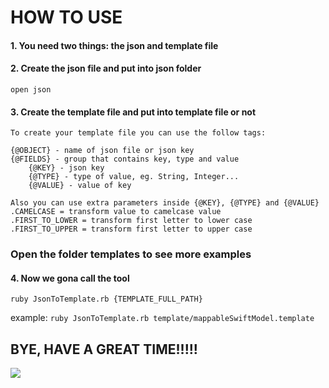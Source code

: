 # HOW TO USE 


#### 1. You need two things: the json and template file


#### 2. Create the json file and put into json folder 
```open json```


#### 3. Create the template file and put into template file or not
    To create your template file you can use the follow tags:

    {@OBJECT} - name of json file or json key
    {@FIELDS} - group that contains key, type and value
        {@KEY} - json key
        {@TYPE} - type of value, eg. String, Integer...
        {@VALUE} - value of key

    Also you can use extra parameters inside {@KEY}, {@TYPE} and {@VALUE}
    .CAMELCASE = transform value to camelcase value
    .FIRST_TO_LOWER = transform first letter to lower case
    .FIRST_TO_UPPER = transform first letter to upper case
    
### Open the folder templates to see more examples
            
#### 4. Now we gona call the tool
```ruby JsonToTemplate.rb {TEMPLATE_FULL_PATH}```

  example:
```ruby JsonToTemplate.rb template/mappableSwiftModel.template```


## BYE, HAVE A GREAT TIME!!!!! 

<img src="img/ByeHaveAGreatTime.gif">